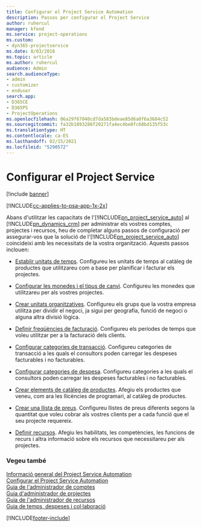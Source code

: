 ```yaml
---
title: Configurar el Project Service Automation
description: Passos per configurar el Project Service
author: ruhercul
manager: kfend
ms.service: project-operations
ms.custom:
- dyn365-projectservice
ms.date: 8/03/2018
ms.topic: article
ms.author: ruhercul
audience: Admin
search.audienceType:
- admin
- customizer
- enduser
search.app:
- D365CE
- D365PS
- ProjectOperations
ms.openlocfilehash: 06a29f67040cd7da583bdeae85d6a0f6a3684c52
ms.sourcegitcommit: fa32b1893286f20271fa4ec4be8fc68bd135f53c
ms.translationtype: HT
ms.contentlocale: ca-ES
ms.lasthandoff: 02/15/2021
ms.locfileid: "5290572"
---
```

# <a name="configure-project-service"></a>Configurar el Project Service

[!include [banner](../includes/psa-now-project-operations.md)]

[!INCLUDE[cc-applies-to-psa-app-1x-2x](../includes/cc-applies-to-psa-app-1x-2x.md)]

Abans d'utilitzar les capacitats de l'[!INCLUDE[pn_project_service_auto](../includes/pn-project-service-auto.md)] al [!INCLUDE[pn_dynamics_crm](../includes/pn-dynamics-crm.md)] per administrar els vostres comptes, projectes i recursos, heu de completar alguns passos de configuració per assegurar-vos que la solució de l'[!INCLUDE[pn_project_service_auto](../includes/pn-project-service-auto.md)] coincideixi amb les necessitats de la vostra organització. Aquests passos inclouen:  
  
-   [Establir unitats de temps](../psa/set-up-time-units.md). Configureu les unitats de temps al catàleg de productes que utilitzareu com a base per planificar i facturar els projectes.  
  
-   [Configurar les monedes i el tipus de canvi](../psa/set-up-currencies-exchange-rates.md). Configureu les monedes que utilitzareu per als vostres projectes.  
  
-   [Crear unitats organitzatives](../psa/create-organizational-units.md). Configureu els grups que la vostra empresa utilitza per dividir el negoci, ja sigui per geografia, funció de negoci o alguna altra divisió lògica.  
  
-   [Definir freqüències de facturació](../psa/set-up-invoice-frequencies.md). Configureu els períodes de temps que voleu utilitzar per a la facturació dels clients.  
  
-   [Configurar categories de transacció](../psa/configure-transaction-categories.md). Configureu categories de transacció a les quals el consultors poden carregar les despeses facturables i no facturables.  
  
-   [Configurar categories de despesa](../psa/configure-expense-categories.md). Configureu categories a les quals el consultors poden carregar les despeses facturables i no facturables.  
  
-   [Crear elements de catàleg de productes](../psa/create-product-catalog-items.md). Afegiu els productes que veneu, com ara les llicències de programari, al catàleg de productes.  
  
-   [Crear una llista de preus](../psa/create-price-list.md). Configureu llistes de preus diferents segons la quantitat que voleu cobrar als vostres clients per a cada funció que el seu projecte requereix.  
  
-   [Definir recursos](../psa/set-up-resources.md). Afegiu les habilitats, les competències, les funcions de recurs i altra informació sobre els recursos que necessitareu per als projectes.  
  
### <a name="see-also"></a>Vegeu també  
 [Informació general del Project Service Automation](../psa/overview.md)   
 [Configurar el Project Service Automation](../psa/configure.md)   
 [Guia de l'administrador de comptes](../psa/account-manager-guide.md)   
 [Guia d'administrador de projectes](../psa/project-manager-guide.md)   
 [Guia de l'administrador de recursos](../psa/resource-manager-guide.md)   
 [Guia de temps, despeses i col·laboració](../psa/time-expense-collaboration-guide.md)


[!INCLUDE[footer-include](../includes/footer-banner.md)]